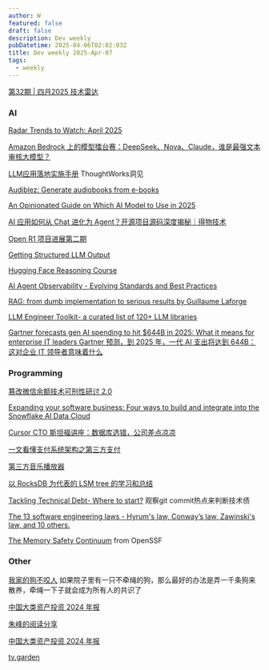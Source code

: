 ```yaml
---
author: W
featured: false
draft: false
description: Dev weekly
pubDatetime: 2025-04-06T02:02:03Z
title: Dev weekly 2025-Apr-07
tags:
  - weekly
---
```


[第32期 | 四月2025 技术雷达](https://www.thoughtworks.com/zh-cn/radar)

### AI

[Radar Trends to Watch: April 2025](https://www.oreilly.com/radar/radar-trends-to-watch-april-2025/)

[]()

[]()

[Amazon Bedrock 上的模型擂台赛：DeepSeek、Nova、Claude，谁是最强文本审核大模型？](https://aws.amazon.com/cn/blogs/china/comparison-of-models-on-amazon-bedrock-in-content-review/)

[LLM应用落地实施手册](https://mp.weixin.qq.com/s?__biz=MjM5MjY3OTgwMA%3D%3D&abtest_cookie=AAACAA%3D%3D&ascene=56&chksm=bc2897ec8a567a1698357a03da80fef2eac2510b27a57e0b79cd51baf2435d6c4894f6b4e7e4&clicktime=1743603116&countrycode=CN&devicetype=android-35&enterid=1743603116&exportkey=n_ChQIAhIQcmdTxZDoHYFI9pbTi%2Fsd6BLjAQIE97dBBAEAAAAAACF2IlgnK84AAAAOpnltbLcz9gKNyK89dVj0F1FyuQPO97NI3HSXPDQbc388T%2FeHwvefhiLTyLgzA9z7uD1GJ7vbXq72SEsczHeWsfkEQ2l1GkdCL%2FLTl5E3DTQZJOI7jqai%2B8eigqFWh0OgzSJq0X6%2FnzC469A3gPTvjJo6JqkoHD1n02jqdYLKuxO21Atl7bjjNzvCR%2BnNt5xEKFjT0ZGA22t7ynj2dVeNYAfWx1K0XD1oo2V1D63pg5qvy1QqGYHBUhIJUeRZJE7wdAHUb22vOacpoNxZ&fasttmpl_flag=0&fasttmpl_fullversion=7671510-zh_CN-zip&fasttmpl_type=0&finder_biz_enter_id=4&flutter_pos=3&idx=1&jumppath=1001_1743603093416%2C1112_1743603094678%2C1001_1743603095854%2C50094_1743603102029&jumppathdepth=4&lang=zh_CN&mid=2652488316&nettype=WIFI&pass_ticket=Y7PsPU6XAj94xoabuizqF1dkeuLFjM8heNuvxd53hl%2FUnDFcKq9hGFjUSHFqFeDs&ranksessionid=1743603101&realreporttime=1743603116938&scene=90&session_us=gh_07db88683e6c&sessionid=1743603101&sn=3b5ed0a20710fac7078d20060f116960&subscene=93&version=28003938&wx_header=3&xtrack=1) ThoughtWorks洞见

[]()

[Audiblez: Generate audiobooks from e-books](https://github.com/santinic/audiblez)

[An Opinionated Guide on Which AI Model to Use in 2025](https://creatoreconomy.so/p/an-opinionated-guide-on-which-ai-model-2025)

[]()

[]()

[AI 应用如何从 Chat 进化为 Agent？开源项目源码深度揭秘｜得物技术](https://xie.infoq.cn/article/b36ba34e6ea7cef253ad160b8)

[Open R1 项目进展第二期]()

[Getting Structured LLM Output](https://www.deeplearning.ai/short-courses/getting-structured-llm-output/)

[Hugging Face Reasoning Course](https://huggingface.co/reasoning-course)

[AI Agent Observability - Evolving Standards and Best Practices](https://opentelemetry.io/blog/2025/ai-agent-observability/)

[RAG: from dumb implementation to serious results by Guillaume Laforge](https://www.youtube.com/watch?v=6_wUUYKBdE0)

[LLM Engineer Toolkit- a curated list of 120+ LLM libraries](https://github.com/KalyanKS-NLP/llm-engineer-toolkit)

[Gartner forecasts gen AI spending to hit $644B in 2025: What it means for enterprise IT leaders
Gartner 预测，到 2025 年，一代 AI 支出将达到 644B：这对企业 IT 领导者意味着什么](https://venturebeat.com/ai/gartner-forecasts-gen-ai-spending-to-hit-644b-in-2025-what-it-means-for-enterprise-it-leaders/)

[]()

[]()

[]()

[]()

[]()

[]()

### Programming

[篡改微信余额技术可刑性研讨 2.0](https://mp.weixin.qq.com/s?__biz=MzI2NDU4OTExOQ%3D%3D&abtest_cookie=AAACAA%3D%3D&ascene=3&chksm=eaa7fa53ddd07345e692214b4e85ec93003b9be22b39ebcf25dc65f2b8a80cd9e38146b099cb&clicktime=1743502594&countrycode=CN&devicetype=android-35&enterid=1743502594&exportkey=n_ChQIAhIQ%2BdECnymPkzWVKgOJaJ8aZxLjAQIE97dBBAEAAAAAAD4mKXYg5RQAAAAOpnltbLcz9gKNyK89dVj0qWczS3TCHR6DQt59ftj5qTgBg4n7aw2X0YNEDjzQ4OnRupsf8jQSnQ35MuML5iO%2F7BItkWv8XgwQFGTD9NuCnXJ39DlKCIT95GFOEEC3ryZ6EDLTVPpCgJnelGw2uACE1KrPhAZvt8uecIxDO3raI4JFWQeCORmyTbM7W1HJa1rbWFDpsRwtRe%2B%2FKjw7cDdJKjOgZStVUw9BBeQRpWAfZ4SEsNhvtqS2I%2FD3sm54w8%2BAgDoLstdVZ85RHiox&fasttmpl_flag=0&fasttmpl_fullversion=7669617-zh_CN-zip&fasttmpl_type=0&idx=1&lang=zh_CN&mid=2247688195&nettype=WIFI&pass_ticket=GJYT4LRZACRv%2F5zLmhSQjXVPjvEzveYJRhy2%2FVBgswYAId6cq1G7edNErJmu6xLL&realreporttime=1743502594985&scene=231&session_us=gh_dac78eabad6f&sessionid=1743502515&sn=a2ba7737825e9a82d816323338a21b88&subscene=10000&version=28003938&wx_header=3)

[Expanding your software business: Four ways to build and integrate into the Snowflake AI Data Cloud](https://medium.com/snowflake/expanding-your-software-business-four-ways-to-build-and-integrate-into-the-snowflake-ai-data-cloud-44a414f2f6f0)

[Cursor CTO 斯坦福讲座：数据库选错，公司差点凉凉](https://mp.weixin.qq.com/s/r8gD_IStHVvrmgMudCy20w)

[一文看懂支付系统架构之第三方支付](https://mp.weixin.qq.com/s?__biz=MzI2NDU4OTExOQ%3D%3D&abtest_cookie=AAACAA%3D%3D&ascene=3&chksm=ebe559a4271dc69293b38d7d77a61af58ff99607733d4ffe65e1f42c88b4d591fe6b054d2b98&clicktime=1743502643&countrycode=CN&devicetype=android-35&enterid=1743502643&exportkey=n_ChQIAhIQX1a%2FaTbtffOMhEZCDkcUARLjAQIE97dBBAEAAAAAAC6hGvEg%2BzQAAAAOpnltbLcz9gKNyK89dVj0eh8uo8ukv4CSC32Wdd9QagzjtEF7f9MU9Cb0ZcV1fbjW9%2BSEUBhBEgFJ4ACz51UZiuLKadV%2FPyUDfSUxcG5hcCChOVkvSYqXMGdHheT7eXT5X13qriomD2423szy6ZXDXI%2FSs6z8DeOuIIgeOYPohCC3ZlPpGDwYckMowGhjGbPvNAqcT1KG75emfL9bSaK6OQIwovzIO9vj%2B1o21QgMk7a1aGzJMRbJq0FKhvKElirttul1%2BuKNCSz8pA3O&fasttmpl_flag=0&fasttmpl_fullversion=7669617-zh_CN-zip&fasttmpl_type=0&idx=1&lang=zh_CN&mid=2247689105&nettype=WIFI&pass_ticket=j93NOcdpDDuSsf76rXHVGdRkLLzT6RwIrNeTK%2B8ffZAuEJcZKC0%2Fflr62DQdYi9S&realreporttime=1743502643046&scene=126&session_us=gh_dac78eabad6f&sessionid=1743502515&sn=dc35381c6577cb96bd10a337e1c3dc1d&subscene=10000&version=28003938&wx_header=3)

[第三方音乐播放器](https://github.com/algerkong/AlgerMusicPlayer)

[以 RocksDB 为代表的 LSM tree 的学习和总结](https://www.lxkaka.wang/rocksdb-lsm/)

[]()

[Tackling Technical Debt- Where to start?](https://bartwullems.blogspot.com/2025/03/tackling-technical-debt-where-to-start.html) 观察git commit热点来判断技术债

[The 13 software engineering laws - Hyrum's law, Conway’s law, Zawinski's law, and 10 others.](https://newsletter.manager.dev/p/the-13-software-engineering-laws)

[The Memory Safety Continuum](https://memorysafety.openssf.org/memory-safety-continuum/) from OpenSSF

[]()

[]()

[]()

[]()

### Other

[我家的狗不咬人](https://www.hecaitou.com/2025/03/My-dog-does-not-bite-people.html) 如果院子里有一只不牵绳的狗，那么最好的办法是弄一千条狗来散养，牵绳一下子就会成为所有人的共识了

[中国大类资产投资 2024 年报](https://mp.weixin.qq.com/s?__biz=MzAwMDY1OTQ0MA%3D%3D&abtest_cookie=AAACAA%3D%3D&ascene=3&chksm=9bbbc3ddf4619be27bdb2a61f75020421a0be433d86197736ebbf68814f068441ce474c6e78b&clicktime=1743207097&countrycode=CN&devicetype=android-35&enterid=1743207097&exportkey=n_ChQIAhIQhiQeIEXYmzpUXGtPSWA0yRLjAQIE97dBBAEAAAAAANXsMT66G2cAAAAOpnltbLcz9gKNyK89dVj0AcYl1OQIdjGeJ%2BpGAyQvhEnFq255xuguq9k%2FlGfjx0mnximVw2eb24jUOSe9lmd1yzvH4tO1aFKPmJDy4N9e2YYlNp3ac7YUEr8Cfncu%2F2Nbx9ReS77SJe8eGBxSV%2Bq66%2BQfwAoPjH90uBG17UnxPId1lBqqGjisTyX8maeorCjbYo5OeJP7BjTq1YhWo1dFtS7BlxIsoCFYTeN5%2BUA47MdZK%2BYl78v01tqUCIRn54xQ8mF3FKUJpM%2FcCX8K&fasttmpl_flag=0&fasttmpl_fullversion=7663006-zh_CN-zip&fasttmpl_type=0&idx=1&lang=zh_CN&mid=2247491627&nettype=WIFI&pass_ticket=3Nuth%2FLGjwF6cH7waUG8vh5VcmkhUkj4Xiqx1EcywSGngsHHkWwHrxumeqs2Ghmo&realreporttime=1743207097091&scene=126&session_us=gh_90a260bb2918&sessionid=1743202168&sn=aefe69e82475968509385455150029a1&subscene=10000&version=28003936&wx_header=3)

[朱峰的阅读分享](https://mailing.andie.im/p/fxrgwykhelqdrmnn)

[中国大类资产投资 2024 年报](https://mp.weixin.qq.com/s?__biz=MzAwMDY1OTQ0MA%3D%3D&abtest_cookie=AAACAA%3D%3D&ascene=3&chksm=9bbbc3ddf4619be27bdb2a61f75020421a0be433d86197736ebbf68814f068441ce474c6e78b&clicktime=1743207097&countrycode=CN&devicetype=android-35&enterid=1743207097&exportkey=n_ChQIAhIQhiQeIEXYmzpUXGtPSWA0yRLjAQIE97dBBAEAAAAAANXsMT66G2cAAAAOpnltbLcz9gKNyK89dVj0AcYl1OQIdjGeJ%2BpGAyQvhEnFq255xuguq9k%2FlGfjx0mnximVw2eb24jUOSe9lmd1yzvH4tO1aFKPmJDy4N9e2YYlNp3ac7YUEr8Cfncu%2F2Nbx9ReS77SJe8eGBxSV%2Bq66%2BQfwAoPjH90uBG17UnxPId1lBqqGjisTyX8maeorCjbYo5OeJP7BjTq1YhWo1dFtS7BlxIsoCFYTeN5%2BUA47MdZK%2BYl78v01tqUCIRn54xQ8mF3FKUJpM%2FcCX8K&fasttmpl_flag=0&fasttmpl_fullversion=7663006-zh_CN-zip&fasttmpl_type=0&idx=1&lang=zh_CN&mid=2247491627&nettype=WIFI&pass_ticket=3Nuth%2FLGjwF6cH7waUG8vh5VcmkhUkj4Xiqx1EcywSGngsHHkWwHrxumeqs2Ghmo&realreporttime=1743207097091&scene=126&session_us=gh_90a260bb2918&sessionid=1743202168&sn=aefe69e82475968509385455150029a1&subscene=10000&version=28003936&wx_header=3)

[tv.garden](https://tv.garden/)

[]()

[]()

[]()

[]()

[]()

[]()

[]()

[]()

[]()

[]()

[]()

[]()

[]()

[]()

[]()

[]()

[]()

[]()

[]()

[]()

[]()

[]()

[]()

[]()

[]()

[]()

[]()

[]()

[]()

[]()

[]()

[]()

[]()

[]()

[]()

[]()

[]()

[]()

[]()

[]()

[]()

[]()

[]()

[]()

[]()

[]()

[]()

[]()

[]()

[]()

[]()

[]()

[]()

[]()

[]()

[]()

[]()

[]()

[]()

[]()

[]()

[]()

[]()

[]()

[]()

[]()

[]()

[]()
